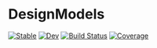 # DesignModels

[![Stable](https://img.shields.io/badge/docs-stable-blue.svg)](https://azzaare.github.io/DesignModels.jl/stable)
[![Dev](https://img.shields.io/badge/docs-dev-blue.svg)](https://azzaare.github.io/DesignModels.jl/dev)
[![Build Status](https://travis-ci.com/azzaare/DesignModels.jl.svg?branch=master)](https://travis-ci.com/azzaare/DesignModels.jl)
[![Coverage](https://codecov.io/gh/azzaare/DesignModels.jl/branch/master/graph/badge.svg)](https://codecov.io/gh/azzaare/DesignModels.jl)

